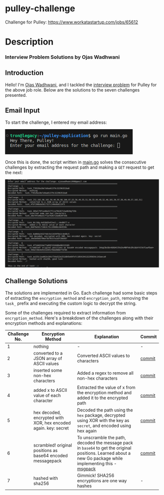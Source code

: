 # pulley-challenge
Challenge for Pulley: https://www.workatastartup.com/jobs/65612

# Description

### Interview Problem Solutions by Ojas Wadhwani

## Introduction
Hello! I'm [Ojas Wadhwani](https://github.com/OjasWadhwani), and I tackled the [interview problem](https://ciphersprint.pulley.com/) for Pulley for the above job role. Below are the solutions to the seven challenges presented.

## Email Input
To start the challenge, I entered my email address:

![alt text](image.png)

Once this is done, the script written in [main.go](https://github.com/OjasWadhwani/pulley-application/blob/main/main.go) solves the consecutive challenges by extracting the request path and making a `GET` request to get the next:

![alt text](image-1.png)

## Challenge Solutions
The solutions are implemented in Go. Each challenge had some basic steps of extracting the `encryption_method` and `encryption_path`, removing the `task_` prefix and executing the custom logic to decrypt the string. 

Some of the challenges required to extract information from `encryption_method`. Here's a breakdown of the challenges along with their encryption methods and explanations:

| Challenge No. | Encryption Method                                 | Explanation                                                           | Commit                                                                                                         |
|---------------|---------------------------------------------------|-----------------------------------------------------------------------|----------------------------------------------------------------------------------------------------------------|
| 1             | nothing                                           | -                                                                     | -                                                                                                              |
| 2             | converted to a JSON array of ASCII values        | Converted ASCII values to characters                                  | [commit](https://github.com/OjasWadhwani/pulley-application/pull/1/commits/a4cae1fd2fbe8005635f356d88635f85d32387e2) |
| 3             | inserted some non-hex characters                | Added a regex to remove all non-hex characters                        | [commit](https://github.com/OjasWadhwani/pulley-application/pull/1/commits/d7a97d91ed62c293eb1b3515c4940019c7dce550) |
| 4             | added x to ASCII value of each character        | Extracted the value of x from the encryption method and added it to the encrypted path | [commit](https://github.com/OjasWadhwani/pulley-application/pull/1/commits/32a8fc057c8a90a5d793acbf5d3654b15afc55c6) |
| 5             | hex decoded, encrypted with XOR, hex encoded again. key: secret | Decoded the path using the `hex` package, decrypted using XOR with the key as `secret`, and encoded using hex again | [commit](https://github.com/OjasWadhwani/pulley-application/pull/1/commits/562ca1a37b2e954392f69812aca6b002098ba33e) |
| 6             | scrambled! original positions as base64 encoded messagepack | To unscramble the path, decoded the message pack in `base64` to get the original positions. Learned about a new Go package while implementing this - [msgpack](https://pkg.go.dev/github.com/vmihailenco/msgpack) | [commit](https://github.com/OjasWadhwani/pulley-application/pull/1/commits/8065a1e481aef308bf3d6032468811c5b64c5222) |
| 7             | hashed with sha256                               | Gimmick! SHA256 encryptions are one way hashes                       | -                                                                                                              |


